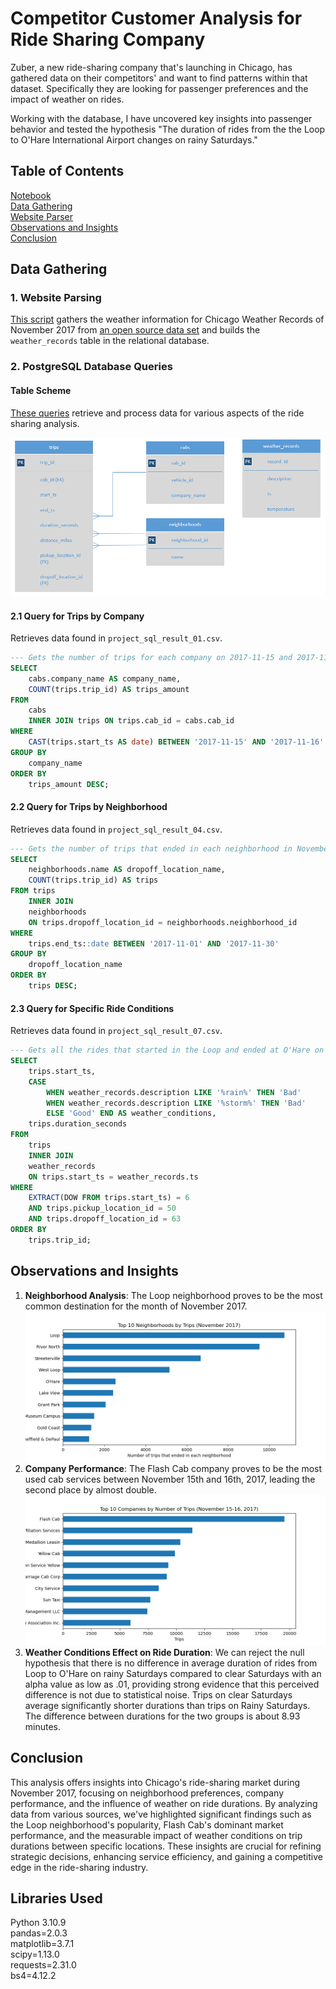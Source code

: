 
# Competitor Customer Analysis for Ride Sharing Company

Zuber, a new ride-sharing company that's launching in Chicago, has gathered data on their competitors' and want to find patterns within that dataset. Specifically they are looking for passenger preferences and the impact of weather on rides.  

Working with the database, I have uncovered key insights into passenger behavior and tested the hypothesis "The duration of rides from the the Loop to
O'Hare International Airport changes on rainy Saturdays."  

## Table of Contents

[Notebook](EDA.ipynb)  
[Data Gathering](#data-gathering)  
[Website Parser](website_parser.py)  
[Observations and Insights](#observations-and-insights)  
[Conclusion](#conclusion)  

## Data Gathering

### 1. Website Parsing

[This script](/website_parser.py) gathers the weather information for Chicago Weather Records of November 2017 from [an open source data set](https://practicum-content.s3.us-west-1.amazonaws.com/data-analyst-eng/moved_chicago_weather_2017.html) and builds the `weather_records` table in the relational database.

### 2. PostgreSQL Database Queries

#### Table Scheme

[These queries](/SQL_queries/) retrieve and process data for various aspects of the ride sharing analysis.

![Table Scheme](/images/table_scheme.png)

#### 2.1 Query for Trips by Company

Retrieves data found in `project_sql_result_01.csv`.

```sql
--- Gets the number of trips for each company on 2017-11-15 and 2017-11-16
SELECT 
    cabs.company_name AS company_name,
    COUNT(trips.trip_id) AS trips_amount
FROM 
    cabs
    INNER JOIN trips ON trips.cab_id = cabs.cab_id
WHERE
    CAST(trips.start_ts AS date) BETWEEN '2017-11-15' AND '2017-11-16'
GROUP BY 
    company_name
ORDER BY 
    trips_amount DESC;
```

#### 2.2 Query for Trips by Neighborhood

Retrieves data found in `project_sql_result_04.csv`.

```sql
--- Gets the number of trips that ended in each neighborhood in November 2017, sorted in descending order
SELECT 
    neighborhoods.name AS dropoff_location_name,
    COUNT(trips.trip_id) AS trips
FROM trips 
    INNER JOIN
    neighborhoods 
    ON trips.dropoff_location_id = neighborhoods.neighborhood_id
WHERE 
    trips.end_ts::date BETWEEN '2017-11-01' AND '2017-11-30'
GROUP BY 
    dropoff_location_name
ORDER BY 
    trips DESC;
```

#### 2.3 Query for Specific Ride Conditions

Retrieves data found in `project_sql_result_07.csv`.

```sql
--- Gets all the rides that started in the Loop and ended at O'Hare on a Saturday, and the weather conditions for each ride.
SELECT 
    trips.start_ts,
    CASE 
        WHEN weather_records.description LIKE '%rain%' THEN 'Bad'
        WHEN weather_records.description LIKE '%storm%' THEN 'Bad'
        ELSE 'Good' END AS weather_conditions,
    trips.duration_seconds
FROM 
    trips 
    INNER JOIN 
    weather_records
    ON trips.start_ts = weather_records.ts
WHERE 
    EXTRACT(DOW FROM trips.start_ts) = 6
    AND trips.pickup_location_id = 50
    AND trips.dropoff_location_id = 63
ORDER BY 
    trips.trip_id;
```

## Observations and Insights

1. **Neighborhood Analysis**: The Loop neighborhood proves to be the most common destination for the month of November 2017. ![Top Ten Neighborhoods](/images/top_10_neighborhoods.png)
2. **Company Performance**: The Flash Cab company proves to be the most used cab services between November 15th and 16th, 2017, leading the second place by almost double. ![Top Ten Companies](/images/top_10_companies.png)
3. **Weather Conditions Effect on Ride Duration**: We can reject the null hypothesis that there is no difference in average duration of rides from Loop to O'Hare on rainy Saturdays compared to clear Saturdays with an alpha value as low as .01, providing strong evidence that this perceived difference is not due to statistical noise. Trips on clear Saturdays average significantly shorter durations than trips on Rainy Saturdays. The difference between durations for the two groups is about 8.93 minutes.

## Conclusion

This analysis offers  insights into Chicago's ride-sharing market during November 2017, focusing on neighborhood preferences, company performance, and the influence of weather on ride durations. By analyzing data from various sources, we've highlighted significant findings such as the Loop neighborhood's popularity, Flash Cab's dominant market performance, and the measurable impact of weather conditions on trip durations between specific locations. These insights are crucial for refining strategic decisions, enhancing service efficiency, and gaining a competitive edge in the ride-sharing industry.

## Libraries Used

Python 3.10.9  
pandas=2.0.3  
matplotlib=3.7.1  
scipy=1.13.0  
requests=2.31.0  
bs4=4.12.2  
